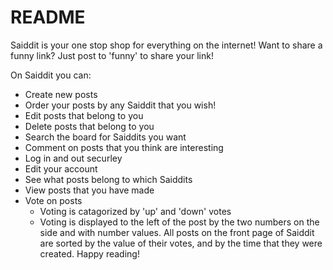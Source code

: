 # README

Saiddit is your one stop shop for everything on the internet! Want to share a funny link? Just post to 'funny' to share your link!

On Saiddit you can:
  * Create new posts
  * Order your posts by any Saiddit that you wish!
  * Edit posts that belong to you
  * Delete posts that belong to you
  * Search the board for Saiddits you want
  * Comment on posts that you think are interesting
  * Log in and out securley
  * Edit your account
  * See what posts belong to which Saiddits
  * View posts that you have made
  * Vote on posts
    * Voting is catagorized by 'up' and 'down' votes
    * Voting is displayed to the left of the post by the two numbers on the side and with number values.
  All posts on the front page of Saiddit are sorted by the value of their votes, and by the time that they were created. Happy reading!
